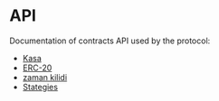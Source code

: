 # API

Documentation of contracts API used by the protocol:&#x20;

* [Kasa](vault.md)
* [ERC-20](erc-20-1.md)
* [zaman kilidi](timelock.md)
* [Stategies](strategies.md)

